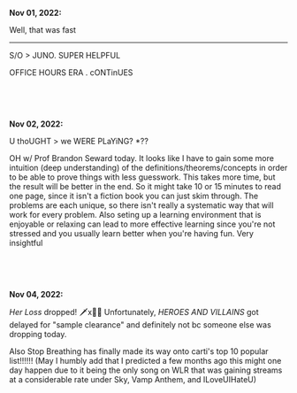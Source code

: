 **Nov 01, 2022:**

Well, that was fast

---

S/O > JUNO. SUPER HELPFUL 

OFFICE HOURS ERA . cONTinUES

&nbsp;

&nbsp;

**Nov 02, 2022:**

U thoUGHT > we WERE PLaYiNG? *??

OH w/ Prof Brandon Seward today. It looks like I have to gain some more intuition (deep understanding) of the definitions/theorems/concepts in order to be able to prove things with less guesswork. This takes more time, but the result will be better in the end. So it might take 10 or 15 minutes to read one page, since it isn't a fiction book you can just skim through. The problems are each unique, so there isn't really a systematic way that will work for every problem. Also seting up a learning environment that is enjoyable or relaxing can lead to more effective learning since you're not stressed and you usually learn better when you're having fun. Very insightful

&nbsp;

&nbsp;

**Nov 04, 2022:**

_Her Loss_ dropped! 🗡️x🦉🔥 Unfortunately, _HEROES AND VILLAINS_ got delayed for "sample clearance" and definitely not bc someone else was dropping today.

Also Stop Breathing has finally made its way onto carti's top 10 popular list!!!!!! (May I humbly add that I predicted a few months ago this might one day happen due to it being the only song on WLR that was gaining streams at a considerable rate under Sky, Vamp Anthem, and ILoveUIHateU) 
